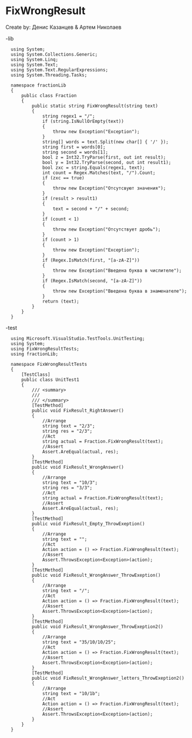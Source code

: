 # FixWrongResult
Create by: Денис Казанцев & Артем Николаев 


-lib

      using System;
      using System.Collections.Generic;
      using System.Linq;
      using System.Text;
      using System.Text.RegularExpressions;
      using System.Threading.Tasks;
      
      namespace fractionLib
      {
          public class Fraction
          {
              public static string FixWrongResult(string text)
              {
                  string regex1 = "/";
                  if (string.IsNullOrEmpty(text))
                  {
                      throw new Exception("Exception");
                  }
                  string[] words = text.Split(new char[] { '/' });
                  string first = words[0];
                  string second = words[1];
                  bool z = Int32.TryParse(first, out int result);
                  bool y = Int32.TryParse(second, out int result1);
                  bool zxc = string.Equals(regex1, text);
                  int count = Regex.Matches(text, "/").Count;
                  if (zxc == true)
                  {
                      throw new Exception("Отсутсвуют значения");
                  }
                  if (result > result1)
                  {
                      text = second + "/" + second;
                  }
                  if (count < 1)
                  {
                      throw new Exception("Отсутствует дробь");
                  }
                  if (count > 1)
                  {
                      throw new Exception("Exception");
                  }
                  if (Regex.IsMatch(first, "[a-zA-Z]"))
                  {
                      throw new Exception("Введена буква в числителе");
                  }
                  if (Regex.IsMatch(second, "[a-zA-Z]"))
                  {
                      throw new Exception("Введена буква в знаменателе");
                  }
                  return (text);
              }
          }
      }

-test

      using Microsoft.VisualStudio.TestTools.UnitTesting;
      using System;
      using FixWrongResultTests;
      using fractionLib;
      
      namespace FixWrongResultTests
      {
          [TestClass]
          public class UnitTest1
          {
              /// <summary>
              /// 
              /// </summary>
              [TestMethod]
              public void FixResult_RightAnswer()
              {
                  //Arrange
                  string text = "2/3";
                  string res = "2/3";
                  //Act
                  string actual = Fraction.FixWrongResult(text);
                  //Assert
                  Assert.AreEqual(actual, res);
              }
              [TestMethod]
              public void FixResult_WrongAnswer()
              {
                  //Arrange
                  string text = "10/3";
                  string res = "3/3";
                  //Act
                  string actual = Fraction.FixWrongResult(text);
                  //Assert
                  Assert.AreEqual(actual, res);
              }
              [TestMethod]
              public void FixResult_Empty_ThrowExeption()
              {
                  //Arrange
                  string text = "";
                  //Act
                  Action action = () => Fraction.FixWrongResult(text);
                  //Assert
                  Assert.ThrowsException<Exception>(action);
              }
              [TestMethod]
              public void FixResult_WrongAnswer_ThrowExeption()
              {
                  //Arrange
                  string text = "/";
                  //Act
                  Action action = () => Fraction.FixWrongResult(text);
                  //Assert
                  Assert.ThrowsException<Exception>(action);
              }
              [TestMethod]
              public void FixResult_WrongAnswer_ThrowExeption2()
              {
                  //Arrange
                  string text = "35/10/10/25";
                  //Act
                  Action action = () => Fraction.FixWrongResult(text);
                  //Assert
                  Assert.ThrowsException<Exception>(action);
              }
              [TestMethod]
              public void FixResult_WrongAnswer_letters_ThrowExeption2()
              {
                  //Arrange
                  string text = "10/1b";
                  //Act
                  Action action = () => Fraction.FixWrongResult(text);
                  //Assert
                  Assert.ThrowsException<Exception>(action);
              }
          }
      }
